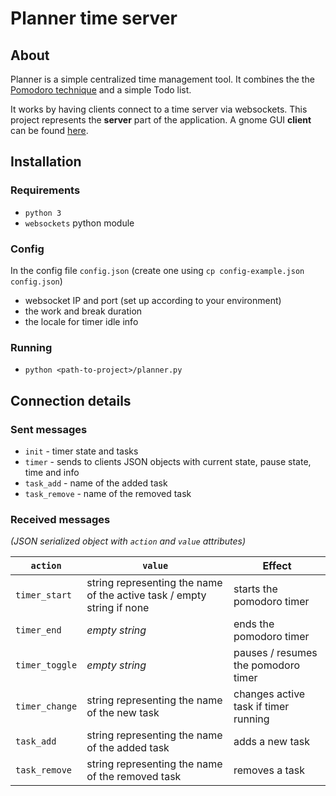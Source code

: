 # Planner time server

## About
Planner is a simple centralized time management tool.
It combines the the [Pomodoro technique](https://en.wikipedia.org/wiki/Pomodoro_Technique) and a simple Todo list.

It works by having clients connect to a time server via websockets.
This project represents the **server** part of the application.
A gnome GUI **client** can be found [here](https://gitlab.com/i2002/planner-gnome-client).

## Installation
### Requirements
- `python 3`
- `websockets` python module

### Config
In the config file `config.json` (create one using `cp config-example.json config.json`)
- websocket IP and port (set up according to your environment)
- the work and break duration
- the locale for timer idle info

### Running
- `python <path-to-project>/planner.py`

## Connection details
### Sent messages
- `init` - timer state and tasks
- `timer` - sends to clients JSON objects with current state, pause state, time and info
- `task_add` - name of the added task
- `task_remove` - name of the removed task

### Received messages
*(JSON serialized object with `action` and `value` attributes)*

| `action` | `value` | Effect |
| -------- | ------- | ------ |
| `timer_start` | string representing the name of the active task / empty string if none | starts the pomodoro timer |
| `timer_end` | *empty string* | ends the pomodoro timer |
| `timer_toggle` | *empty string* | pauses / resumes the pomodoro timer |
| `timer_change` | string representing the name of the new task | changes active task if timer running |
| `task_add` | string representing the name of the added task | adds a new task |
| `task_remove` | string representing the name of the removed task | removes a task |
